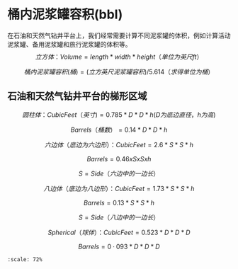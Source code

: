 # 桶内泥浆罐容积(bbI)

在石油和天然气钻井平台上，我们经常需要计算不同泥浆罐的体积，例如计算活动泥浆罐、备用泥浆罐和旅行泥浆罐的体积等。
$$
立方体：Volume = length * width * height（单位为英尺ft）
$$

$$
桶内泥浆罐容积(桶)=(立方英尺泥浆罐容积)/5.614（求得单位为桶）
$$

## 石油和天然气钻井平台的梯形区域

$$
圆柱体：Cubic Feet（英寸) = 0.785 * D * D * h(D为底边直径，h为高)
$$

$$
Barrels（桶数）= 0.14 * D * D * h
$$

$$
六边体（底边为六边形）：  Cubic Feet = 2.6 * S * S * h
$$

$$
Barrels = 0.46 x S x S x h
$$

$$
S = Side（六边中的一边长）
$$

$$
八边体（底边为八边形）：  Cubic Feet = 1.73 * S * S * h
$$

$$
Barrels = 0.13 * S * S * h
$$

$$
S = Side（八边中的一边长）
$$

$$
Spherical（球体）：	Cubic Feet = 0.523 * D * D * D
$$

$$
Barrels = 0·093 * D * D * D
$$

```{figure} /泥浆罐容积.jpg
:scale: 72%
```

